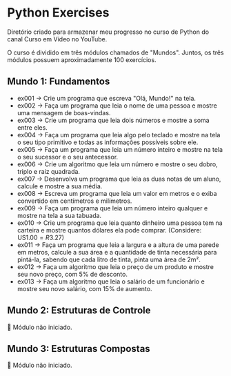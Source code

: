 # Python Exercises
Diretório criado para armazenar meu progresso no curso de Python do canal Curso em Vídeo no YouTube.

O curso é dividido em três módulos chamados de "Mundos". Juntos, os três módulos possuem aproximadamente 100 exercícios.


## Mundo 1: Fundamentos
* ex001 → Crie um programa que escreva "Olá, Mundo!" na tela.
* ex002 → Faça um programa que leia o nome de uma pessoa e mostre uma mensagem de boas-vindas.
* ex003 → Crie um programa que leia dois números e mostre a soma entre eles.
* ex004 → Faça um programa que leia algo pelo teclado e mostre na tela o seu tipo primitivo e todas as informações possíveis sobre ele.
* ex005 → Faça um programa que leia um número inteiro e mostre na tela o seu sucessor e o seu antecessor.
* ex006 → Crie um algoritmo que leia um número e mostre o seu dobro, triplo e raiz quadrada.
* ex007 → Desenvolva um programa que leia as duas notas de um aluno, calcule e mostre a sua média.
* ex008 → Escreva um programa que leia um valor em metros e o exiba convertido em centímetros e milímetros.
* ex009 → Faça um programa que leia um número inteiro qualquer e mostre na tela a sua tabuada.
* ex010 → Crie um programa que leia quanto dinheiro uma pessoa tem na carteira e mostre quantos dólares ela pode comprar. (Considere: US$1.00 = R$3.27)
* ex011 → Faça um programa que leia a largura e a altura de uma parede em metros, calcule a sua área e a quantidade de tinta necessária para pintá-la, sabendo que cada litro de tinta, pinta uma área de 2m².
* ex012 → Faça um algoritmo que leia o preço de um produto e mostre seu novo preço, com 5% de desconto.
* ex013 → Faça um algoritmo que leia o salário de um funcionário e mostre seu novo salário, com 15% de aumento.


## Mundo 2: Estruturas de Controle
🚩 Módulo não iniciado.


## Mundo 3: Estruturas Compostas
🚩 Módulo não iniciado.

